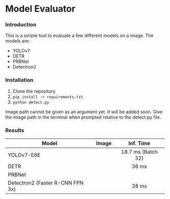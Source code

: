 # Model Evaluator

### Introduction

This is a simple tool to evaluate a few different models on a image. The models are:
- YOLOv7
- DETR
- PRBNet
- Detectron2 

### Installation

1. Clone the repository
2. `pip install -r requirements.txt`
3. `python detect.py`

Image path cannot be given as an argument yet. It will be added soon. Give the image path in the terminal when prompted relative to the detect.py file.

### Results

| Model  | Image | Inf. Time | 
| ---    | ---   | :---:       |
| YOLOv7-E6E |       |    18.7 ms (Batch 32)       |
| DETR   |       |     	36 ms      |
| PRBNet |       |           |
| Detectron2 (Faster R-CNN FPN 3x)|    |   38 ms        |
